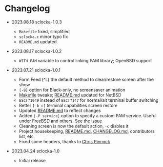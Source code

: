 # Changelog

* 2023.08.18        sclocka-1.0.3
  * `Makefile` fixed, simplified
  * `sclocka.c` minor typo fix
  * `README.md` updated

* 2023.08.17        sclocka-1.0.2
  * `WITH_PAM` variable to control linking PAM library; OpenBSD support

* 2023.07.21        sclocka-1.0.1
  * Form Feed (^L) the default method to clear/restore screen after the show
  * `[-B]` option for Black-only, no screensaver animation
  * [Makefile](Makefile) tweaks; [README.md](README.md) updated for NetBSD
  * `ESC[?1049` instead of `ESC[?147` for normal/alt terminal buffer switching
  * Better `[-b c]` terminal capabilities screen restore
  * Updated [README.md](README.md) to reflect changes
  * Added `[-P service]` option to specify a custom PAM service. Useful under
    FreeBSD and others. See the [issue](https://github.com/mezantrop/sclocka/issues/1)
  * Cleaning screen is now the default action, `-c` disbles it
  * Project housekeeping, [README.md](README.md), [CHANGELOG.md](CHANGELOG.md),
    contributors list, etc
  * Fixed some headers, thanks to [Chris Pinnock](https://chrispinnock.com)

* 2023.04.24        sclocka-1.0
  * Initial release
